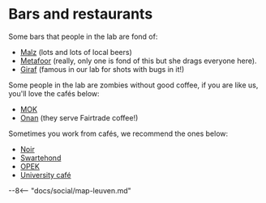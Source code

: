 # Bars and restaurants
<!--
 WHEN UPDATED, please also update the map.md file with the new locations.
 example: 
 NAME,type,LAT,LON,URL
 Malz,bar,50.8799407,4.6979099,https://maps.app.goo.gl/9fJxF2T5ZEFBVTpy7

 Types are: bar,cafe,restaurant
 -->

Some bars that people in the lab are fond of:

-   [Malz](https://maps.app.goo.gl/9fJxF2T5ZEFBVTpy7) (lots and lots of local beers)
-   [Metafoor](https://maps.app.goo.gl/ySan7TcTM72eVGXQ6) (really, only one is fond of this but she drags everyone here).
-   [Giraf](https://maps.app.goo.gl/pMujoQdiuQQYFBA17) (famous in our lab for shots with bugs in it!)

Some people in the lab are zombies without good coffee, if you are like us, you'll love the cafés below:

-   [MOK](https://maps.app.goo.gl/eZXbpKyq2k8nBPR88)
-   [Onan](https://maps.app.goo.gl/TMVsfv19AoWzHBFe6) (they serve Fairtrade coffee!)

Sometimes you work from cafés, we recommend the ones below: 

-   [Noir](https://maps.app.goo.gl/68XEiZgXw737j6XVA)
-   [Swartehond](https://maps.app.goo.gl/oQJ6KcJ73rHFh4xr5)
-   [OPEK](https://maps.app.goo.gl/hptZjzFRGgmkJE8B6)
-   [University café](https://onan.be/nl/locations/kup-kuleuven/)


--8<-- "docs/social/map-leuven.md"